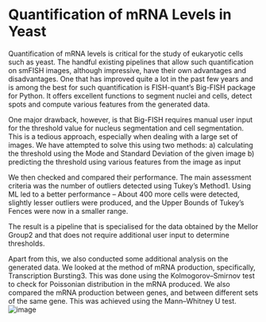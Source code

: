 # Quantification of mRNA Levels in Yeast

Quantification of mRNA levels is critical for the study of eukaryotic cells such as yeast. The handful existing pipelines that allow such quantification on smFISH images, although impressive, have their own advantages and disadvantages. One that has improved quite a lot in the past few years and is among the best for such quantification is FISH-quant’s Big-FISH package for Python. It offers excellent functions to segment nuclei and cells, detect spots and compute various features from the generated data. 

One major drawback, however, is that Big-FISH requires manual user input for the threshold value for nucleus segmentation and cell segmentation. This is a tedious approach, especially when dealing with a large set of images. We have attempted to solve this using two methods: a) calculating the threshold using the Mode and Standard Deviation of the given image
b) predicting the threshold using various features from the image as input 

We then checked and compared their performance. The main assessment criteria was the number of outliers detected using Tukey’s Method1. Using ML led to a better performance – About 400 more cells were detected, slightly lesser outliers were produced, and the Upper Bounds of Tukey’s Fences were now in a smaller range.

The result is a pipeline that is specialised for the data obtained by the Mellor Group2 and that does not require additional user input to determine thresholds.

Apart from this, we also conducted some additional analysis on the generated data. We looked at the method of mRNA production, specifically, Transcription Bursting3. This was done using the Kolmogorov–Smirnov test to check for Poissonian distribution in the mRNA produced. We also compared the mRNA production between genes, and between different sets of the same gene. This was achieved using the Mann–Whitney U test.
![image](https://user-images.githubusercontent.com/37789529/226200926-1aa09045-4392-4489-b5c5-c75a1f4fbd9f.png)
